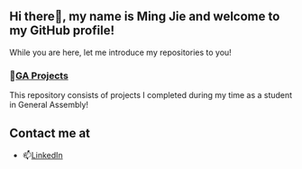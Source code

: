 ## Hi there👋, my name is Ming Jie and welcome to my GitHub profile!

While you are here, let me introduce my repositories to you!

### :school:[GA Projects](https://github.com/tmj1432/GA-Projects)
This repository consists of projects I completed during my time as a student in General Assembly!

## Contact me at
- 📫[LinkedIn](https://www.linkedin.com/in/tmj1432/)


<!--
**tmj1432/tmj1432** is a ✨ _special_ ✨ repository because its `README.md` (this file) appears on your GitHub profile.

Here are some ideas to get you started:

- 🔭 I’m currently working on ...
- 🌱 I’m currently learning ...
- 👯 I’m looking to collaborate on ...
- 🤔 I’m looking for help with ...
- 💬 Ask me about ...
- 📫 How to reach me: ...
- 😄 Pronouns: ...
- ⚡ Fun fact: ...
-->
